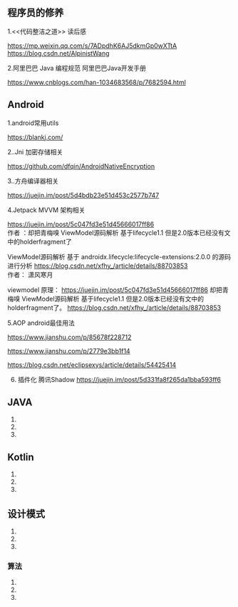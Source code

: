 
## 程序员的修养

1.<<代码整洁之道>> 读后感 

https://mp.weixin.qq.com/s/7ADpdhK6AJ5dkmGp0wXTtA https://blog.csdn.net/AlpinistWang

2.阿里巴巴 Java 编程规范 阿里巴巴Java开发手册 

https://www.cnblogs.com/han-1034683568/p/7682594.html



## Android 

1.android常用utils

https://blankj.com/

2..Jni 加密存储相关

https://github.com/dfqin/AndroidNativeEncryption

3..方舟编译器相关

https://juejin.im/post/5d4bdb23e51d453c2577b747

4.Jetpack MVVM 架构相关

https://juejin.im/post/5c047fd3e51d45666017ff86  
作者 ：却把青梅嗅 
ViewModel源码解析 基于lifecycle1.1  但是2.0版本已经没有文中的holderfragment了

ViewModel源码解析 基于 androidx.lifecycle:lifecycle-extensions:2.0.0 的源码进行分析
https://blog.csdn.net/xfhy_/article/details/88703853  
作者： 潇风寒月 

viewmodel 原理：
https://juejin.im/post/5c047fd3e51d45666017ff86  却把青梅嗅 ViewModel源码解析 基于lifecycle1.1  但是2.0版本已经没有文中的holderfragment了。
https://blog.csdn.net/xfhy_/article/details/88703853 

5.AOP android最佳用法

https://www.jianshu.com/p/85678f228712

https://www.jianshu.com/p/2779e3bb1f14

https://blog.csdn.net/eclipsexys/article/details/54425414


6. 插件化 腾讯Shadow
https://juejin.im/post/5d331fa8f265da1bba593ff6



## JAVA 

1.

2.

3.

## Kotlin 

1.

2.

3.

## 设计模式 

1.

2.

3.

### 算法

1.

2.

3.
